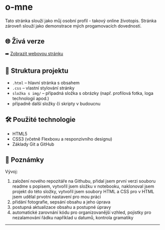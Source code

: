 # o-mne
Tato stránka slouží jako můj osobní profil - takový online životopis.
Stránka zároveň slouží jako demonstrace mých progamovacích dovedností.

## 🌐 Živá verze
➡️ [Zobrazit webovou stránku](https://leosjirkovsky8.github.io/o-mne)

## 📁 Struktura projektu
- `.html` – hlavní stránka s obsahem
- `.css` – vlastní stylování stránky
- `složka s img/` – případná složka s obrázky (např. profilová fotka, loga technologií apod.)
- případně další složky či skripty v budoucnu

## 🛠️ Použité technologie
- HTML5
- CSS3 (včetně Flexboxu a responzivního designu)
- Základy Git a GitHub

## 📌 Poznámky
Vývoj:
1) založení nového repozitáře na Githubu, přidal jsem první verzi souboru readme s popisem, vytvořil jsem složku v notebooku, naklonoval jsem projekt do této složky, vytvořil jsem soubory HTML a CSS pro v HTML jsem udělal prvotní nastavení pro mou práci
2) přidání fotografie, sepsání obsahu a jeho úprava
3) postupná aktualizace obsahu a postupné úpravy
4) automatické zarovnání kódu pro organizovanější vzhled, pojistky pro nezalamování řádku například u datumů, kontrola gramatiky





---
